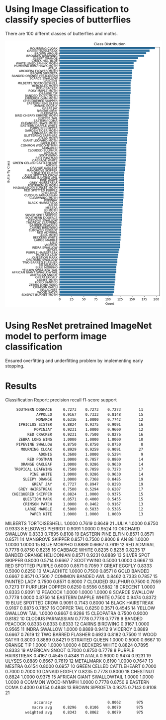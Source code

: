 # Using Image Classification to classify species of butterflies

There are 100 differnt classes of butterflies and moths.

![alt text](image.png)

# Using ResNet pretrained ImageNet model to perform image classification
Ensured overfitting and underfitting problem by implementing early stopping.

# Results

Classification Report:
                            precision    recall  f1-score   support

         SOUTHERN DOGFACE     0.7273    0.7273    0.7273        11
                  APPOLLO     0.9167    0.7333    0.8148        15
                  MONARCH     0.6316    1.0000    0.7742        12
          IPHICLUS SISTER     0.8824    0.9375    0.9091        16
                 POPINJAY     0.9231    1.0000    0.9600        12
              RED CRACKER     0.9231    0.7500    0.8276        16
          ZEBRA LONG WING     1.0000    1.0000    1.0000        10
         PIPEVINE SWALLOW     0.8750    0.8750    0.8750         8
           MOURNING CLOAK     0.8929    0.9259    0.9091        27
                   ADONIS     0.3600    1.0000    0.5294         9
              RED POSTMAN     1.0000    0.7857    0.8800        14
           ORANGE OAKLEAF     1.0000    0.9286    0.9630        14
        TROPICAL LEAFWING     0.7500    0.7059    0.7273        17
               PINE WHITE     1.0000    0.9286    0.9630        14
            SLEEPY ORANGE     1.0000    0.7368    0.8485        19
                GREAT JAY     0.7727    0.8947    0.8293        19
          GREY HAIRSTREAK     0.7500    0.5294    0.6207        17
       CHECQUERED SKIPPER     0.8824    1.0000    0.9375        15
            QUESTION MARK     0.8571    0.4000    0.5455        15
            CRIMSON PATCH     1.0000    0.8462    0.9167        13
             LARGE MARBLE     0.5000    0.5833    0.5385        12
               PAPER KITE     1.0000    1.0000    1.0000        13
   MILBERTS TORTOISESHELL     1.0000    0.7619    0.8649        21
                    JULIA     1.0000    0.8750    0.9333         8
          ELBOWED PIERROT     0.9091    1.0000    0.9524        10
          ORCHARD SWALLOW     0.8333    0.7895    0.8108        19
       EASTERN PINE ELFIN     0.8571    0.8571    0.8571        14
         MANGROVE SKIPPER     0.8571    0.7500    0.8000         8
                    AN 88     1.0000    1.0000    1.0000        15
              BLUE MORPHO     0.8889    0.6667    0.7619        12
              RED ADMIRAL     0.7778    0.8750    0.8235        16
            CABBAGE WHITE     0.8235    0.8235    0.8235        17
 BANDED ORANGE HELICONIAN     0.8571    0.9231    0.8889        13
      SILVER SPOT SKIPPER     0.8000    0.5714    0.6667         7
                SOOTYWING     0.5000    1.0000    0.6667        13
       RED SPOTTED PURPLE     0.6000    0.8571    0.7059         7
             GREAT EGGFLY     0.8333    0.5000    0.6250        10
                MALACHITE     1.0000    0.7500    0.8571         8
              GOLD BANDED     0.6667    0.8571    0.7500         7
        COMMON BANDED AWL     0.8462    0.7333    0.7857        15
             PAINTED LADY     0.7500    0.8571    0.8000         7
          CLOUDED SULPHUR     0.7500    0.7059    0.7273        17
          PURPLISH COPPER     0.6250    0.5556    0.5882        18
                  CRECENT     1.0000    0.8333    0.9091        12
                  PEACOCK     1.0000    1.0000    1.0000         8
           SCARCE SWALLOW     0.7778    1.0000    0.8750        14
     EASTERN DAPPLE WHITE     0.7500    0.9474    0.8372        19
        BLUE SPOTTED CROW     0.9091    0.7143    0.8000        14
         BLACK HAIRSTREAK     0.9167    0.6875    0.7857        16
              COPPER TAIL     0.6250    0.3571    0.4545        14
      YELLOW SWALLOW TAIL     1.0000    0.8667    0.9286        15
                CLEOPATRA     0.7500    0.9000    0.8182        10
       CLODIUS PARNASSIAN     0.7778    0.7778    0.7778         9
           BANDED PEACOCK     0.8333    0.8333    0.8333        12
          CAIRNS BIRDWING     0.9167    1.0000    0.9565        11
            INDRA SWALLOW     1.0000    0.8889    0.9412         9
                  VICEROY     0.8889    0.6667    0.7619        12
       TWO BARRED FLASHER     0.6923    0.8182    0.7500        11
               WOOD SATYR     0.8000    0.8889    0.8421         9
           STRAITED QUEEN     1.0000    0.5000    0.6667        10
               ORANGE TIP     1.0000    1.0000    1.0000         4
            BECKERS WHITE     0.8824    0.7895    0.8333        19
           AMERICAN SNOOT     0.7000    0.8750    0.7778         8
        PURPLE HAIRSTREAK     0.4167    0.4545    0.4348        11
                    ATALA     0.9000    0.9474    0.9231        19
                   ULYSES     0.8889    0.6667    0.7619        12
                METALMARK     0.6190    1.0000    0.7647        13
                   MESTRA     0.6154    0.8000    0.6957        10
 GREEN CELLED CATTLEHEART     0.7000    0.7000    0.7000        10
            DANAID EGGFLY     0.8235    0.7778    0.8000        18
                 CHESTNUT     0.8824    1.0000    0.9375        15
AFRICAN GIANT SWALLOWTAIL     1.0000    1.0000    1.0000         8
        COMMON WOOD-NYMPH     1.0000    0.7778    0.8750         9
             EASTERN COMA     0.4000    0.6154    0.4848        13
           BROWN SIPROETA     0.9375    0.7143    0.8108        21

                 accuracy                         0.8062       975
                macro avg     0.8296    0.8106    0.8070       975
             weighted avg     0.8343    0.8062    0.8079       975
